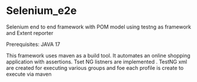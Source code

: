 # Selenium_e2e
Selenium end to end framework with POM model using testng as framework and Extent reporter 

Prerequisites:
JAVA 17

This framework uses maven as a build tool. It automates an online shopping application with assertions. Tset NG listners are implemented . TestNG xml are created for executing various groups and foe each profile is create to execute via maven
